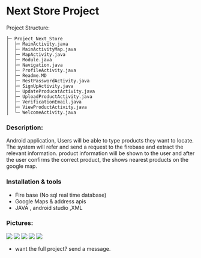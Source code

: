 
# Next Store Project
Project Structure:
```
├─ Project_Next_Store
│  ├─ MainActivity.java
│  ├─ MainActivityMap.java
│  ├─ MapActivity.java
│  ├─ Module.java
│  ├─ Navigation.java
│  ├─ ProfileActivity.java
│  ├─ Readme.MD
│  ├─ RestPasswordActivity.java
│  ├─ SignUpActivity.java
│  ├─ UpdateProducatActivity.java
│  ├─ UploadProductActivity.java
│  ├─ VerificationEmail.java
│  ├─ ViewProductActivity.java
│  └─ WelcomeActivity.java
```

### Description:
Android application, Users will be able to type products they want to locate.
The system will refer and send a request to the firebase and extract the relevant information.  product information will be shown to the user and after the user confirms the correct product, the shows nearest products on the google map.

### Installation & tools
- Fire base (No sql real time database)
- Google Maps & address apis
- JAVA , android studio ,XML

### Pictures:
![](https://user-images.githubusercontent.com/33747218/137757758-b45eb171-8a0a-40b9-a707-76803c342684.png)
![](https://user-images.githubusercontent.com/33747218/137757735-d328e1b9-bf89-4284-b4c6-345fc68fe51a.png)
![](https://user-images.githubusercontent.com/33747218/137757747-99e4ca4a-347a-4de8-b263-914dc569f1fd.png)
![](https://user-images.githubusercontent.com/33747218/137757751-1bdd832d-cf7d-496c-a58a-7c5747927ac5.png)
![](https://user-images.githubusercontent.com/33747218/137757754-4338126d-e2c2-4244-a5f1-29f817076d39.png)


- want the full project? send a message.
